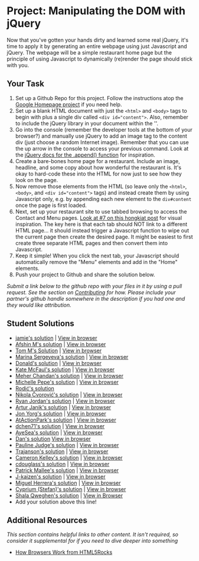 # Project: Manipulating the DOM with jQuery

Now that you've gotten your hands dirty and learned some real jQuery, it's time to apply it by generating an entire webpage using just Javascript and jQuery.  The webpage will be a simple restaurant home page but the principle of using Javascript to dynamically (re)render the page should stick with you.

## Your Task 

1. Set up a Github Repo for this project.  Follow the instructions atop the [Google Homepage project](/web-development-101/html-css) if you need help.
1. Set up a blank HTML document with just the `<html>` and `<body>` tags to begin with plus a single div called `<div id="content">`. Also, remember to include the jQuery library in your document within the '<head>'.
2. Go into the console (remember the developer tools at the bottom of your browser?) and manually use jQuery to add an image tag to the content div (just choose a random Internet image).  Remember that you can use the up arrow in the console to access your previous command.  Look at the [jQuery docs for the .append() function](https://api.jquery.com/append/) for inspiration.
3. Create a bare-bones home page for a restaurant.  Include an image, headline, and some copy about how wonderful the restaurant is.  It's okay to hard-code these into the HTML for now just to see how they look on the page.
2. Now remove those elements from the HTML (so leave only the `<html>`, `<body>`, and `<div id="content">` tags) and instead  create them by using Javascript only, e.g. by appending each new element to the `div#content` once the page is first loaded.
1. Next, set up your restaurant site to use tabbed browsing to access the Contact and Menu pages.  [Look at #7 on this hongkiat post](http://www.hongkiat.com/blog/50-nice-clean-css-tab-based-navigation-scripts/) for visual inspiration.  The key here is that each tab should NOT link to a different HTML page... it should instead trigger a Javascript function to wipe out the current page then create the desired page.  It might be easiest to first create three separate HTML pages and then convert them into Javascript.
2. Keep it simple!  When you click the next tab, your Javascript should automatically remove the "Menu" elements and add in the "Home" elements.
3. Push your project to Github and share the solution below.


*Submit a link below to the github repo with your files in it by using a pull request.  See the section on [Contributing](http://github.com/TheOdinProject/curriculum/blob/master/contributing.md) for how.  Please include your partner's github handle somewhere in the description if you had one and they would like attribution.*

## Student Solutions
* [jamie's solution](https://github.com/Jberczel/odin-javascript/tree/master/restaurant) | [View in browser](http://htmlpreview.github.io/?https://github.com/Jberczel/odin-javascript/blob/master/restaurant/index.html)
* [Afshin M's solution](https://github.com/afshinator/js-tabbedPane) | [View in browser](http://htmlpreview.github.io/?https://github.com/afshinator/js-tabbedPane/blob/master/index.html)
* [Tom M's Solution](https://github.com/tim5046/projectOdin/tree/master/Javascript/Project2) | [View in browser](http://htmlpreview.github.io/?https://github.com/tim5046/projectOdin/blob/master/Javascript/Project2/index.html)
* [Marina Sergeyeva's solution](https://github.com/imousterian/OdinProject/tree/master/Project5_2_DOM_jQuery) | [View in browser](http://htmlpreview.github.io/?https://github.com/imousterian/OdinProject/blob/master/Project5_2_DOM_jQuery/index.html)
* [Donald's solution](https://github.com/donaldali/odin-js-jquery/tree/master/dom_manipulation) | [View in browser](http://htmlpreview.github.io/?https://github.com/donaldali/odin-js-jquery/blob/master/dom_manipulation/index.html)
* [Kate McFaul's solution](https://github.com/craftykate/odin-project/tree/master/Chapter_06-JavaScript_and_jQuery/restaurant) | [View in browser](https://cdn.rawgit.com/craftykate/odin-project/master/Chapter_06-JavaScript_and_jQuery/restaurant/index.html)
* [Meher Chandan's solution](https://github.com/meherchandan/Restaurant) | [View in browser](https://myrestaurantwebsite.herokuapp.com/)
* [Michelle Pepe's solution](https://github.com/MichellePepe/Garden_Of_Eden_Restaurant) | [View in browser](https://github.com/MichellePepe/Garden_Of_Eden_Restaurant/blob/master/index.html)
* [Rodić's solution](https://github.com/Rodic/TOP---js-assignments/tree/master/Project%20-%20Manipulating%20the%20DOM%20with%20jQuery)
* [Nikola Čvorović's solution](https://github.com/cvorak/restaurant) | [View in browser](http://htmlpreview.github.io/?https://github.com/cvorak/restaurant/blob/master/index.html)
* [Ryan Jordan's solution](https://github.com/krjordan/odin-project/tree/master/jquery-basics) | [View in browser](http://htmlpreview.github.io/?https://github.com/krjordan/odin-project/tree/master/jquery-basics/index.html)
* [Artur Janik's solution](https://github.com/ArturJanik/TOPJS/tree/master/Project2) | [View in browser](https://htmlpreview.github.io/?https://github.com/ArturJanik/TOPJS/blob/master/Project2/index.html)
* [Jon Yorg's solution](https://github.com/Yorgg/Javascript/tree/master/menu) | [View in browser](https://jsfiddle.net/qprk1daL/)
* [AtActionPark's solution](https://github.com/AtActionPark/odin_dom_manipulation_with_jquery) | [View in browser](http://htmlpreview.github.io/?https://github.com/AtActionPark/odin_dom_manipulation_with_jquery/blob/master/main.html)
* [dchen71's solution](https://github.com/dchen71/odin-dom_manipulation) | [View in browser](https://rawgit.com/dchen71/odin-dom_manipulation/master/Index.html)
* [AyeSea's solution](https://github.com/AyeSea/odin-dom-manipulation) | [View in browser](https://htmlpreview.github.io/?https://github.com/AyeSea/odin-dom-manipulation/blob/master/index.html)
* [Dan's solution](https://github.com/vickerdj/dommanip) [View in browser](http://vickerdj.github.io/dommanip/)
* [Pauline Judge's solution](https://github.com/chumswap/restaurantSite) | [View in browser](https://htmlpreview.github.io/?https://github.com/chumswap/restaurantSite/blob/master/restaurant.html)
* [Trajanson's solution](https://github.com/Trajanson/jquery-restaurant-js) | [View in browser](http://projects.trajanson.com/js-restaurant/)
* [Cameron Kelley's solution](https://github.com/cameronjkelley/the_odin_project/tree/master/javascript/restaurant) | [View in browser](https://htmlpreview.github.io/?https://github.com/cameronjkelley/the_odin_project/blob/master/javascript/restaurant/index.html)
* [cdouglass's solution](https://github.com/cdouglass/odin-project-exercises/tree/master/javascript/dom-manipulation) | [View in browser](https://rawgit.com/cdouglass/odin-project-exercises/master/javascript/dom-manipulation/tabs.html)
* [Patrick Mallee's solution](https://github.com/patmallee/menu) | [View in browser](http://htmlpreview.github.io/?https://github.com/patmallee/menu/blob/master/menu.html)
* [J-kaizen's solution](https://github.com/J-kaizen/TheOdinProject/tree/master/JS/re_render) | [View in browser](http://htmlpreview.github.io/?https://github.com/J-kaizen/TheOdinProject/blob/master/JS/re_render/index.html)
* [Miguel Herrera's solution](https://github.com/migueloherrera/restaurant) | [View in browser](http://htmlpreview.github.io/?https://github.com/migueloherrera/restaurant/blob/master/index.html)
* [Cyprium (Stefan)'s solution](https://github.com/dev-cyprium/Restaurant) | [View in browser](https://htmlpreview.github.io/?https://github.com/dev-cyprium/Restaurant/blob/master/index.html)
* [Shala Qweghen's solution](https://github.com/ShalaQweghen/dom-manipulation) | [View in Browser](http://htmlpreview.github.io/?https://github.com/ShalaQweghen/dom-manipulation/blob/master/index.html)
* Add your solution above this line!



## Additional Resources

*This section contains helpful links to other content. It isn't required, so consider it supplemental for if you need to dive deeper into something*

* [How Browsers Work from HTML5Rocks](http://www.html5rocks.com/en/tutorials/internals/howbrowserswork/)
